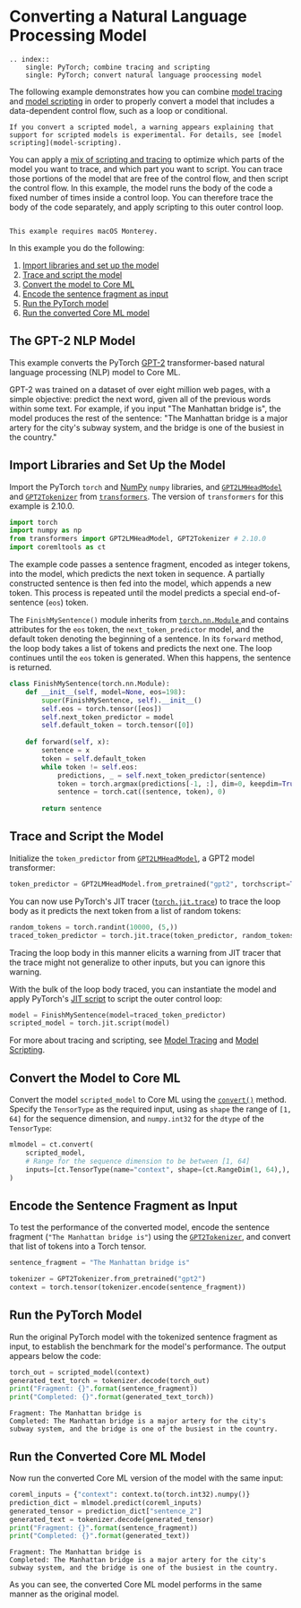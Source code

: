# Converting a Natural Language Processing Model

```
.. index:: 
    single: PyTorch; combine tracing and scripting
    single: PyTorch; convert natural language proocessing model
```

The following example demonstrates how you can combine [model tracing](model-tracing) and [model scripting](model-scripting) in order to properly convert a model that includes a data-dependent control flow, such as a loop or conditional. 

```{warning}
If you convert a scripted model, a warning appears explaining that support for scripted models is experimental. For details, see [model scripting](model-scripting).
```

You can apply a [mix of scripting and tracing](model-scripting.md#mix-tracing-and-scripting) to optimize which parts of the model you want to trace, and which part you want to script. You can trace those portions of the model that are free of the control flow, and then script the control flow. In this example, the model runs the body of the code a fixed number of times inside a control loop. You can therefore trace the body of the code separately, and apply scripting to this outer control loop.

```{admonition} Requires macOS Monterey

This example requires macOS Monterey.
```

In this example you do the following:

1. [Import libraries and set up the model](#import-libraries-and-set-up-the-model)
2. [Trace and script the model](#trace-and-script-the-model)
3. [Convert the model to Core ML](#convert-the-model-to-core-ml)
4. [Encode the sentence fragment as input](#encode-the-sentence-fragment-as-input)
5. [Run the PyTorch model](#run-the-pytorch-model)
6. [Run the converted Core ML model](#run-the-converted-core-ml-model)

## The GPT-2 NLP Model

This example converts the PyTorch [GPT-2](https://huggingface.co/transformers/model_doc/gpt2.html) transformer-based natural language processing (NLP) model to Core ML.

GPT-2 was trained on a dataset of over eight million web pages, with a simple objective: predict the next word, given all of the previous words within some text. For example, if you input "The Manhattan bridge is", the model produces the rest of the sentence: "The Manhattan bridge is a major artery for the city's subway system, and the bridge is one of the busiest in the country."

## Import Libraries and Set Up the Model

Import the PyTorch `torch` and [NumPy](https://numpy.org/doc/stable/index.html) `numpy` libraries, and  [`GPT2LMHeadModel`](https://huggingface.co/transformers/model_doc/gpt2.html#gpt2lmheadmodel) and [`GPT2Tokenizer`](https://huggingface.co/transformers/model_doc/gpt2.html#gpt2tokenizer) from [`transformers`](https://huggingface.co/transformers/index.html). The version of `transformers` for this example is 2.10.0.

```python
import torch
import numpy as np
from transformers import GPT2LMHeadModel, GPT2Tokenizer # 2.10.0 
import coremltools as ct
```

The example code passes a sentence fragment, encoded as integer tokens, into the model, which predicts the next token in sequence. A partially constructed sentence is then fed into the model, which appends a new token. This process is repeated until the model predicts a special end-of-sentence (`eos`) token. 

The `FinishMySentence()` module inherits from [`torch.nn.Module` ](https://pytorch.org/docs/stable/generated/torch.nn.Module.html) and contains attributes for the `eos` token, the `next_token_predictor` model, and the default token denoting the beginning of a sentence. In its `forward` method, the loop body takes a list of tokens and predicts the next one. The loop continues until the `eos` token is generated. When this happens, the sentence is returned.

```python
class FinishMySentence(torch.nn.Module):
    def __init__(self, model=None, eos=198):
        super(FinishMySentence, self).__init__()
        self.eos = torch.tensor([eos])
        self.next_token_predictor = model
        self.default_token = torch.tensor([0])
    
    def forward(self, x):
        sentence = x
        token = self.default_token
        while token != self.eos:
            predictions, _ = self.next_token_predictor(sentence)
            token = torch.argmax(predictions[-1, :], dim=0, keepdim=True)
            sentence = torch.cat((sentence, token), 0)
        
        return sentence
```

## Trace and Script the Model

Initialize the `token_predictor` from [`GPT2LMHeadModel`](https://huggingface.co/transformers/model_doc/gpt2.html#gpt2lmheadmodel), a GPT2 model transformer:

```python
token_predictor = GPT2LMHeadModel.from_pretrained("gpt2", torchscript=True).eval()
```

You can now use PyTorch's JIT tracer ([`torch.jit.trace`](https://pytorch.org/docs/stable/generated/torch.jit.trace.html)) to trace the loop body as it predicts the next token from a list of random tokens:

```python
random_tokens = torch.randint(10000, (5,))
traced_token_predictor = torch.jit.trace(token_predictor, random_tokens)
```

Tracing the loop body in this manner elicits a warning from JIT tracer that the trace might not generalize to other inputs, but you can ignore this warning.

With the bulk of the loop body traced, you can instantiate the model and apply PyTorch's [JIT script](https://pytorch.org/docs/stable/generated/torch.jit.script.html) to script the outer control loop:

```python
model = FinishMySentence(model=traced_token_predictor)
scripted_model = torch.jit.script(model)
```

For more about tracing and scripting, see [Model Tracing](model-tracing) and [Model Scripting](model-scripting).

## Convert the Model to Core ML

Convert the model `scripted_model` to Core ML using the [`convert()`](https://apple.github.io/coremltools/source/coremltools.converters.convert.html#module-coremltools.converters._converters_entry) method. Specify the `TensorType` as the required input, using as `shape` the range of `[1, 64]` for the sequence dimension, and `numpy.int32` for the `dtype` of the `TensorType`:

```python
mlmodel = ct.convert(
    scripted_model,
    # Range for the sequence dimension to be between [1, 64]
    inputs=[ct.TensorType(name="context", shape=(ct.RangeDim(1, 64),), dtype=np.int32)],
)
```

## Encode the Sentence Fragment as Input

To test the performance of the converted model, encode the sentence fragment (`"The Manhattan bridge is"`) using the [`GPT2Tokenizer`](https://huggingface.co/transformers/model_doc/gpt2.html#gpt2tokenizer), and  convert that list of tokens into a Torch tensor.

```python
sentence_fragment = "The Manhattan bridge is"

tokenizer = GPT2Tokenizer.from_pretrained("gpt2")
context = torch.tensor(tokenizer.encode(sentence_fragment))
```


## Run the PyTorch Model

Run the original PyTorch model with the tokenized sentence fragment as input, to establish the benchmark for the model's performance. The output appears below the code:

```python
torch_out = scripted_model(context)
generated_text_torch = tokenizer.decode(torch_out)
print("Fragment: {}".format(sentence_fragment))
print("Completed: {}".format(generated_text_torch))
```

```text Output
Fragment: The Manhattan bridge is
Completed: The Manhattan bridge is a major artery for the city's subway system, and the bridge is one of the busiest in the country.
```

## Run the Converted Core ML Model

Now run the converted Core ML version of the model with the same input:

```python
coreml_inputs = {"context": context.to(torch.int32).numpy()}
prediction_dict = mlmodel.predict(coreml_inputs)
generated_tensor = prediction_dict["sentence_2"]
generated_text = tokenizer.decode(generated_tensor)
print("Fragment: {}".format(sentence_fragment))
print("Completed: {}".format(generated_text))
```

```text Output
Fragment: The Manhattan bridge is
Completed: The Manhattan bridge is a major artery for the city's subway system, and the bridge is one of the busiest in the country.
```

As you can see, the converted Core ML model performs in the same manner as the original model.



